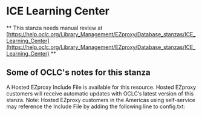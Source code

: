 # ICE Learning Center
** This stanza needs manual review at [https://help.oclc.org/Library_Management/EZproxy/Database_stanzas/ICE_Learning_Center](https://help.oclc.org/Library_Management/EZproxy/Database_stanzas/ICE_Learning_Center) **

## Some of OCLC's notes for this stanza

A Hosted EZproxy Include File is available for this resource. Hosted EZproxy customers will receive automatic updates with OCLC&rsquo;s latest version of this stanza. Note: Hosted EZproxy customers in the Americas using self-service may reference the Include File by adding the following line to config.txt:

&nbsp;

&nbsp;
